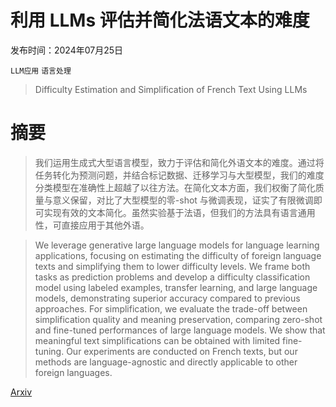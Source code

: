 # 利用 LLMs 评估并简化法语文本的难度

发布时间：2024年07月25日

`LLM应用` `语言处理`

> Difficulty Estimation and Simplification of French Text Using LLMs

# 摘要

> 我们运用生成式大型语言模型，致力于评估和简化外语文本的难度。通过将任务转化为预测问题，并结合标记数据、迁移学习与大型模型，我们的难度分类模型在准确性上超越了以往方法。在简化文本方面，我们权衡了简化质量与意义保留，对比了大型模型的零-shot 与微调表现，证实了有限微调即可实现有效的文本简化。虽然实验基于法语，但我们的方法具有语言通用性，可直接应用于其他外语。

> We leverage generative large language models for language learning applications, focusing on estimating the difficulty of foreign language texts and simplifying them to lower difficulty levels. We frame both tasks as prediction problems and develop a difficulty classification model using labeled examples, transfer learning, and large language models, demonstrating superior accuracy compared to previous approaches. For simplification, we evaluate the trade-off between simplification quality and meaning preservation, comparing zero-shot and fine-tuned performances of large language models. We show that meaningful text simplifications can be obtained with limited fine-tuning. Our experiments are conducted on French texts, but our methods are language-agnostic and directly applicable to other foreign languages.

[Arxiv](https://arxiv.org/abs/2407.18061)